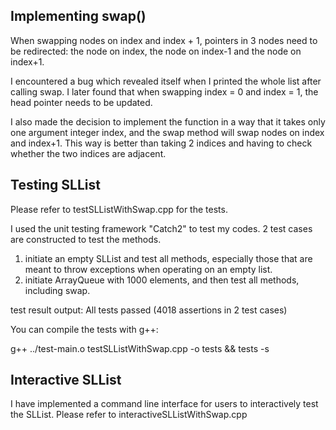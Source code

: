 ## Implementing swap()
When swapping nodes on index and index + 1, pointers in 3 nodes need to be redirected: the node on index, the node on index-1 and the node on index+1.

I encountered a bug which revealed itself when I printed the whole list after  calling swap. I later found that when swapping index = 0 and index = 1, the head pointer needs to be updated.

I also made the decision to implement the function in a way that it takes only one argument integer index, and the swap method will swap nodes on index and index+1. This way is better than taking 2 indices and having to check whether the two indices are adjacent.



## Testing SLList

Please refer to testSLListWithSwap.cpp for the tests.

I used the unit testing framework "Catch2" to test my codes.
2 test cases are constructed to test the methods.

1. initiate an empty SLList and test all methods, especially those that are meant to throw exceptions when operating on an empty list.
2. initiate ArrayQueue with 1000 elements, and then test all methods, including swap.


test result output:
All tests passed (4018 assertions in 2 test cases)

You can compile the tests with g++:

g++ ../test-main.o testSLListWithSwap.cpp -o tests && tests -s


## Interactive SLList

I have implemented a command line interface for users to interactively test the SLList. Please refer to interactiveSLListWithSwap.cpp
